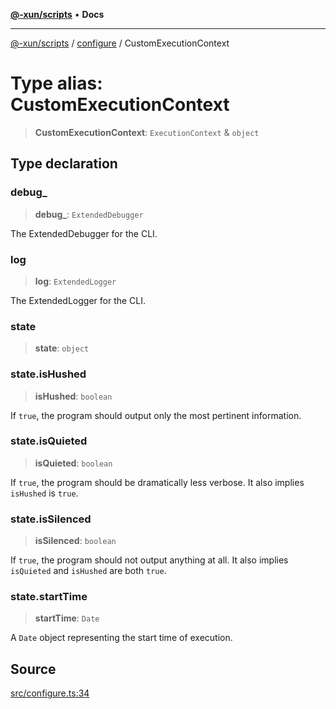 [**@-xun/scripts**](../../README.md) • **Docs**

***

[@-xun/scripts](../../README.md) / [configure](../README.md) / CustomExecutionContext

# Type alias: CustomExecutionContext

> **CustomExecutionContext**: `ExecutionContext` & `object`

## Type declaration

### debug\_

> **debug\_**: `ExtendedDebugger`

The ExtendedDebugger for the CLI.

### log

> **log**: `ExtendedLogger`

The ExtendedLogger for the CLI.

### state

> **state**: `object`

### state.isHushed

> **isHushed**: `boolean`

If `true`, the program should output only the most pertinent information.

### state.isQuieted

> **isQuieted**: `boolean`

If `true`, the program should be dramatically less verbose. It also
implies `isHushed` is `true`.

### state.isSilenced

> **isSilenced**: `boolean`

If `true`, the program should not output anything at all. It also implies
`isQuieted` and `isHushed` are both `true`.

### state.startTime

> **startTime**: `Date`

A `Date` object representing the start time of execution.

## Source

[src/configure.ts:34](https://github.com/Xunnamius/xscripts/blob/6426d70a844a1c3242d719bd648b2a5caf61a12c/src/configure.ts#L34)
